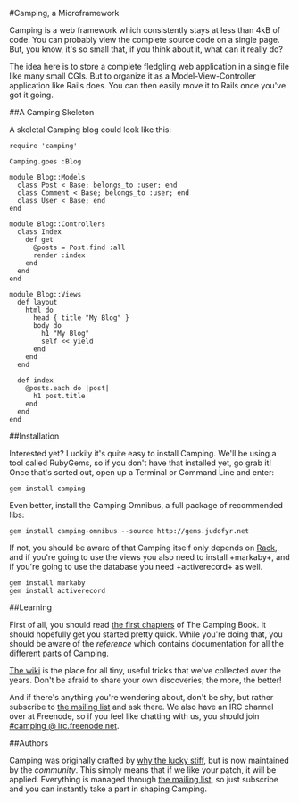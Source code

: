 #Camping, a Microframework

Camping is a web framework which consistently stays at less than 4kB of code.
You can probably view the complete source code on a single page. But, you
know, it's so small that, if you think about it, what can it really do?

The idea here is to store a complete fledgling web application in a single
file like many small CGIs. But to organize it as a Model-View-Controller
application like Rails does. You can then easily move it to Rails once you've
got it going.

##A Camping Skeleton

A skeletal Camping blog could look like this:

    require 'camping'
  
    Camping.goes :Blog

    module Blog::Models
      class Post < Base; belongs_to :user; end
      class Comment < Base; belongs_to :user; end
      class User < Base; end
    end

    module Blog::Controllers
      class Index
        def get
          @posts = Post.find :all
          render :index
        end
      end
    end

    module Blog::Views
      def layout
        html do
          head { title "My Blog" }
          body do
            h1 "My Blog"
            self << yield
          end
        end
      end

      def index
        @posts.each do |post|
          h1 post.title
        end
      end
    end
  
##Installation

Interested yet?  Luckily it's quite easy to install Camping.  We'll be using
a tool called RubyGems, so if you don't have that installed yet, go grab it!
Once that's sorted out, open up a Terminal or Command Line and enter:

    gem install camping

Even better, install the Camping Omnibus, a full package of recommended libs:

    gem install camping-omnibus --source http://gems.judofyr.net

If not, you should be aware of that Camping itself only depends on
[Rack](http://rack.rubyforge.org), and if you're going to use the views you also
need to install +markaby+, and if you're going to use the database you need
+activerecord+ as well.

    gem install markaby
    gem install activerecord
 
##Learning

First of all, you should read [the first chapters](https://github.com/camping/camping/blob/master/book/01_introduction)
of The Camping Book. It should hopefully get you started pretty quick. While
you're doing that, you should be aware of the _reference_ which contains
documentation for all the different parts of Camping.

[The wiki](http://wiki.github.com/camping/camping) is the place for all tiny,
useful tricks that we've collected over the years.  Don't be afraid to share
your own discoveries; the more, the better!

And if there's anything you're wondering about, don't be shy, but rather 
subscribe to [the mailing list](http://rubyforge.org/mailman/listinfo/camping-list)
and ask there.  We also have an IRC channel over at Freenode, so if you feel
like chatting with us, you should join [#camping @ irc.freenode.net](http://java.freenode.net/?channel=camping).

##Authors

Camping was originally crafted by [why the lucky stiff](http://en.wikipedia.org/wiki/Why_the_lucky_stiff),
but is now maintained by the _community_.  This simply means that if we like your
patch, it will be applied.  Everything is managed through [the mailing list](http://rubyforge.org/mailman/listinfo/camping-list),
so just subscribe and you can instantly take a part in shaping Camping.